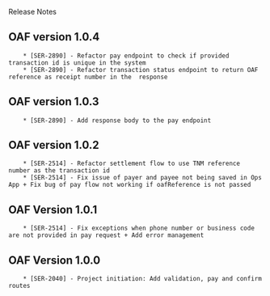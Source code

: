 Release Notes

## OAF version 1.0.4
        * [SER-2890] - Refactor pay endpoint to check if provided transaction id is unique in the system
        * [SER-2890] - Refactor transaction status endpoint to return OAF reference as receipt number in the  response
## OAF version 1.0.3
        * [SER-2890] - Add response body to the pay endpoint

## OAF version 1.0.2
        * [SER-2514] - Refactor settlement flow to use TNM reference number as the transaction id
        * [SER-2514] - Fix issue of payer and payee not being saved in Ops App + Fix bug of pay flow not working if oafReference is not passed
## OAF Version 1.0.1
        * [SER-2514] - Fix exceptions when phone number or business code are not provided in pay request + Add error management

## OAF Version 1.0.0
        * [SER-2040] - Project initiation: Add validation, pay and confirm routes
